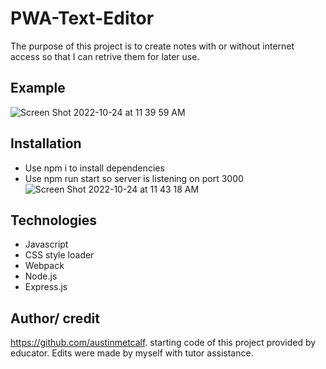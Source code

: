 # PWA-Text-Editor
The purpose of this project is to create notes with or without internet access so that I can retrive them for later use.

## Example
![Screen Shot 2022-10-24 at 11 39 59 AM](https://user-images.githubusercontent.com/107006987/197590784-394cd865-114c-4619-9ac2-c1da290473a6.png)

## Installation
- Use npm i to install dependencies
- Use npm run start so server is listening on port 3000
![Screen Shot 2022-10-24 at 11 43 18 AM](https://user-images.githubusercontent.com/107006987/197591405-11ab25e9-9889-4c13-9030-f13f3f857f33.png)

## Technologies
- Javascript
- CSS style loader
- Webpack
- Node.js
- Express.js

## Author/ credit
https://github.com/austinmetcalf. starting code of this project provided by educator. Edits were made by myself with tutor assistance.
